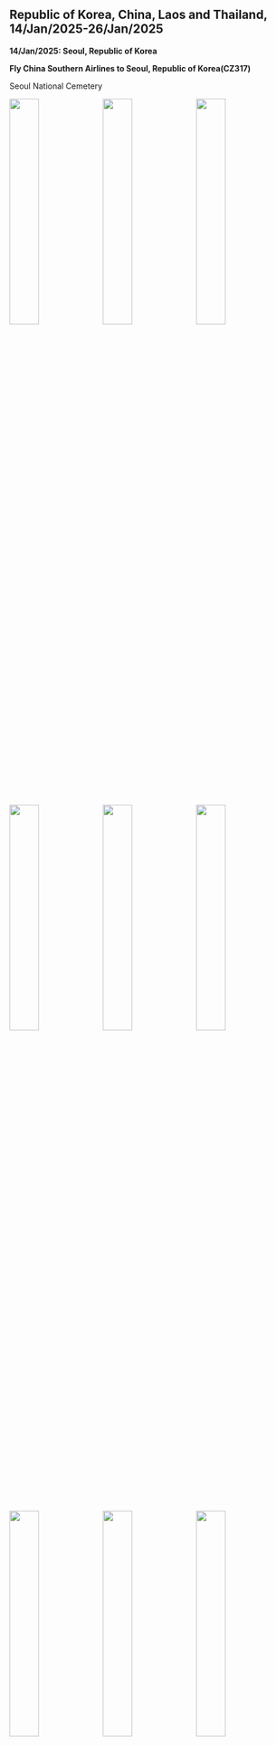 ## Republic of Korea, China, Laos and Thailand, 14/Jan/2025-26/Jan/2025

**14/Jan/2025: Seoul, Republic of Korea**

**Fly China Southern Airlines to Seoul, Republic of Korea(CZ317)**

Seoul National Cemetery

<img src="../20250114ASIA_photos/IMG_6373.jpeg" width="32%">
<img src="../20250114ASIA_photos/IMG_6372.jpeg" width="32%">
<img src="../20250114ASIA_photos/IMG_6390.jpeg" width="32%">
<img src="../20250114ASIA_photos/IMG_6378.jpeg" width="32%">
<img src="../20250114ASIA_photos/IMG_6379.jpeg" width="32%">
<img src="../20250114ASIA_photos/IMG_6382.jpeg" width="32%">
<img src="../20250114ASIA_photos/IMG_6384.jpeg" width="32%">
<img src="../20250114ASIA_photos/IMG_6385.jpeg" width="32%">
<img src="../20250114ASIA_photos/IMG_6388.jpeg" width="32%">

Gyeonghuigung

<img src="../20250114ASIA_photos/IMG_6391.jpeg" width="32%">
<img src="../20250114ASIA_photos/IMG_6392.jpeg" width="32%">
<img src="../20250114ASIA_photos/IMG_6393.jpeg" width="32%">

Seodaemun Independence Park

<img src="../20250114ASIA_photos/IMG_6399.jpeg" width="32%">
<img src="../20250114ASIA_photos/IMG_6402.jpeg" width="32%">
<img src="../20250114ASIA_photos/IMG_6408.jpeg" width="32%">

Deoksugung

<img src="../20250114ASIA_photos/IMG_6506.jpeg" width="32%">
<img src="../20250114ASIA_photos/IMG_6507.jpeg" width="32%">
<img src="../20250114ASIA_photos/IMG_6414.jpeg" width="32%">
<img src="../20250114ASIA_photos/IMG_6415.jpeg" width="32%">
<img src="../20250114ASIA_photos/IMG_6419.jpeg" width="32%">
<img src="../20250114ASIA_photos/IMG_6428.jpeg" width="32%">
<img src="../20250114ASIA_photos/IMG_6420.jpeg" width="32%">
<img src="../20250114ASIA_photos/IMG_6426.jpeg" width="32%">
<img src="../20250114ASIA_photos/IMG_6425.jpeg" width="32%">

Namdaemun

<img src="../20250114ASIA_photos/IMG_6433.jpeg" width="32%">

**15/Jan/2025: Seoul, Republic of Korea**

Korean Demilitarized Zone

<img src="../20250114ASIA_photos/IMG_6442.jpeg" width="32%">
<img src="../20250114ASIA_photos/IMG_6441.jpeg" width="32%">
<img src="../20250114ASIA_photos/IMG_6444.jpeg" width="32%">
<img src="../20250114ASIA_photos/IMG_6452.jpeg" width="32%">
<img src="../20250114ASIA_photos/IMG_6455.jpeg" width="32%">
<img src="../20250114ASIA_photos/IMG_6456.jpeg" width="32%">
<img src="../20250114ASIA_photos/IMG_6459.jpeg" width="32%">
<img src="../20250114ASIA_photos/IMG_6461.jpeg" width="32%">
<img src="../20250114ASIA_photos/IMG_6463.jpeg" width="32%">

**16/Jan/2025: Seoul, Republic of Korea**

National Assembly of the Republic of Korea

<img src="../20250114ASIA_photos/IMG_6467.jpeg" width="32%">
<img src="../20250114ASIA_photos/IMG_6471.jpeg" width="32%">
<img src="../20250114ASIA_photos/IMG_6474.jpeg" width="32%">
<img src="../20250114ASIA_photos/IMG_6476.jpeg" width="32%">
<img src="../20250114ASIA_photos/IMG_6478.jpeg" width="32%">

National Palace Museum of Korea

<img src="../20250114ASIA_photos/IMG_6483.jpeg" width="32%">
<img src="../20250114ASIA_photos/IMG_6484.jpeg" width="32%">
<img src="../20250114ASIA_photos/IMG_6485.jpeg" width="32%">
<img src="../20250114ASIA_photos/IMG_6486.jpeg" width="32%">
<img src="../20250114ASIA_photos/IMG_6488.jpeg" width="32%">
<img src="../20250114ASIA_photos/IMG_6489.jpeg" width="32%">
<img src="../20250114ASIA_photos/IMG_6490.jpeg" width="32%">
<img src="../20250114ASIA_photos/IMG_6491.jpeg" width="32%">
<img src="../20250114ASIA_photos/IMG_6492.jpeg" width="32%">
<img src="../20250114ASIA_photos/IMG_6493.jpeg" width="32%">
<img src="../20250114ASIA_photos/IMG_6494.jpeg" width="32%">
<img src="../20250114ASIA_photos/IMG_6495.jpeg" width="32%">

Hwangudan

<img src="../20250114ASIA_photos/IMG_6503.jpeg" width="32%">
<img src="../20250114ASIA_photos/IMG_6497.jpeg" width="32%">
<img src="../20250114ASIA_photos/IMG_6504.jpeg" width="32%">

**Fly China Southern Airlines to Shenyang, China(CZ672)**

<img src="../20250114ASIA_photos/IMG_6512.jpeg" width="32%">

**17/Jan/2025: Xishuangbanna, China**

**Fly China Southern Airlines to Xishuangbanna, China(CZ8557)**

<img src="../20250114ASIA_photos/IMG_6515.jpeg" width="32%">

Peacock Banquet

<img src="../20250114ASIA_photos/IMG_6516.jpeg" width="32%">

The Great Pagoda Temple of Jinghong

<img src="../20250114ASIA_photos/IMG_6535.jpeg" width="32%">
<img src="../20250114ASIA_photos/IMG_6529.jpeg" width="32%">
<img src="../20250114ASIA_photos/IMG_6531.jpeg" width="32%">
<img src="../20250114ASIA_photos/IMG_6523.jpeg" width="32%">

Night View alongside the Lancang River

<img src="../20250114ASIA_photos/IMG_6519.jpeg" width="32%">
<img src="../20250114ASIA_photos/IMG_6520.jpeg" width="32%">
<img src="../20250114ASIA_photos/IMG_6536.jpeg" width="32%">

**18/Jan/2025: Xishuangbanna, China**

Manting Imperial Garden

<img src="../20250114ASIA_photos/IMG_6541.jpeg" width="32%">
<img src="../20250114ASIA_photos/IMG_6543.jpeg" width="32%">
<img src="../20250114ASIA_photos/IMG_6546.jpeg" width="32%">
<img src="../20250114ASIA_photos/IMG_6547.jpeg" width="32%">
<img src="../20250114ASIA_photos/IMG_6548.jpeg" width="32%">
<img src="../20250114ASIA_photos/IMG_6553.jpeg" width="32%">
<img src="../20250114ASIA_photos/IMG_6556.jpeg" width="32%">
<img src="../20250114ASIA_photos/IMG_6559.jpeg" width="32%">
<img src="../20250114ASIA_photos/IMG_6560.jpeg" width="32%">

Xishuangbanna General Buddhist Temple

<img src="../20250114ASIA_photos/IMG_6566.jpeg" width="32%">
<img src="../20250114ASIA_photos/IMG_6569.jpeg" width="32%">
<img src="../20250114ASIA_photos/IMG_6570.jpeg" width="32%">
<img src="../20250114ASIA_photos/IMG_6573.jpeg" width="32%">
<img src="../20250114ASIA_photos/IMG_6577.jpeg" width="32%">
<img src="../20250114ASIA_photos/IMG_6579.jpeg" width="32%">

Bo Re Temple

<img src="../20250114ASIA_photos/IMG_6582.jpeg" width="32%">
<img src="../20250114ASIA_photos/IMG_6586.jpeg" width="32%">
<img src="../20250114ASIA_photos/IMG_6583.jpeg" width="32%">

Mengle Cultural Park

<img src="../20250114ASIA_photos/IMG_6587.jpeg" width="32%">
<img src="../20250114ASIA_photos/IMG_6588.jpeg" width="32%">
<img src="../20250114ASIA_photos/IMG_6593.jpeg" width="32%">
<img src="../20250114ASIA_photos/IMG_6595.jpeg" width="32%">
<img src="../20250114ASIA_photos/IMG_6598.jpeg" width="32%">

Sapie Rice Noodles

<img src="../20250114ASIA_photos/IMG_6600.jpeg" width="32%">

Xishuangbanna Primitive Forest Park

<img src="../20250114ASIA_photos/IMG_6601.jpeg" width="32%">
<img src="../20250114ASIA_photos/IMG_6609.jpeg" width="32%">
<img src="../20250114ASIA_photos/IMG_6610.jpeg" width="32%">
<img src="../20250114ASIA_photos/IMG_6612.jpeg" width="32%">
<img src="../20250114ASIA_photos/IMG_6614.jpeg" width="32%">
<img src="../20250114ASIA_photos/IMG_6631.jpeg" width="32%">
<img src="../20250114ASIA_photos/IMG_6640.jpeg" width="32%">
<img src="../20250114ASIA_photos/IMG_6643.jpeg" width="32%">
<img src="../20250114ASIA_photos/IMG_6647.jpeg" width="32%">

Dai-Flavor Barbecue

<img src="../20250114ASIA_photos/IMG_6653.jpeg" width="32%">

**19/Jan/2025: Xishuangbanna, China**

Xishuangbanna Tropical Botanical Garden

<img src="../20250114ASIA_photos/IMG_6655.jpeg" width="32%">
<img src="../20250114ASIA_photos/IMG_6657.jpeg" width="32%">
<img src="../20250114ASIA_photos/IMG_6661.jpeg" width="32%">
<img src="../20250114ASIA_photos/IMG_6664.jpeg" width="32%">
<img src="../20250114ASIA_photos/IMG_6669.jpeg" width="32%">
<img src="../20250114ASIA_photos/IMG_6672.jpeg" width="32%">
<img src="../20250114ASIA_photos/IMG_6675.jpeg" width="32%">
<img src="../20250114ASIA_photos/IMG_6683.jpeg" width="32%">
<img src="../20250114ASIA_photos/IMG_6691.jpeg" width="32%">
<img src="../20250114ASIA_photos/IMG_6695.jpeg" width="32%">
<img src="../20250114ASIA_photos/IMG_6697.jpeg" width="32%">
<img src="../20250114ASIA_photos/IMG_6698.jpeg" width="32%">

Xishuangbanna Dai Nationality Garden

<img src="../20250114ASIA_photos/IMG_6699.jpeg" width="32%">
<img src="../20250114ASIA_photos/IMG_6701.jpeg" width="32%">
<img src="../20250114ASIA_photos/IMG_6706.jpeg" width="32%">
<img src="../20250114ASIA_photos/IMG_6709.jpeg" width="32%">
<img src="../20250114ASIA_photos/IMG_6711.jpeg" width="32%">
<img src="../20250114ASIA_photos/IMG_6712.jpeg" width="32%">
<img src="../20250114ASIA_photos/IMG_6716.jpeg" width="32%">
<img src="../20250114ASIA_photos/IMG_6718.jpeg" width="32%">
<img src="../20250114ASIA_photos/IMG_6720.jpeg" width="32%">
<img src="../20250114ASIA_photos/IMG_6721.jpeg" width="32%">
<img src="../20250114ASIA_photos/IMG_6733.jpeg" width="32%">
<img src="../20250114ASIA_photos/IMG_6735.jpeg" width="32%">

**20/Jan/2025: Luang Prabang, Laos**

Xishuangbanna Railway Station, China

<img src="../20250114ASIA_photos/IMG_6740.jpeg" width="32%">

Take Train C383 to Mohan Railway Station, China

Mohan Railway Station, China

<img src="../20250114ASIA_photos/IMG_6743.jpeg" width="32%">

Take Train D85 to Luang Prabang Railway Station, Laos

Royal Palace, Luang Prabang

<img src="../20250114ASIA_photos/IMG_6748.jpeg" width="32%">
<img src="../20250114ASIA_photos/IMG_6757.jpeg" width="32%">
<img src="../20250114ASIA_photos/IMG_6752.jpeg" width="32%">
<img src="../20250114ASIA_photos/IMG_6754.jpeg" width="32%">
<img src="../20250114ASIA_photos/IMG_6755.jpeg" width="32%">
<img src="../20250114ASIA_photos/IMG_6810.jpeg" width="32%">

Lao-Style Pho

<img src="../20250114ASIA_photos/IMG_6758.jpeg" width="32%">

Wat Xieng Thong

<img src="../20250114ASIA_photos/IMG_6770.jpeg" width="32%">
<img src="../20250114ASIA_photos/IMG_6771.jpeg" width="32%">
<img src="../20250114ASIA_photos/IMG_6783.jpeg" width="32%">
<img src="../20250114ASIA_photos/IMG_6784.jpeg" width="32%">
<img src="../20250114ASIA_photos/IMG_6785.jpeg" width="32%">
<img src="../20250114ASIA_photos/IMG_6787.jpeg" width="32%">
<img src="../20250114ASIA_photos/IMG_6789.jpeg" width="32%">
<img src="../20250114ASIA_photos/IMG_6790.jpeg" width="32%">

Sunset from Mount Phousi

<img src="../20250114ASIA_photos/IMG_6791.jpeg" width="32%">
<img src="../20250114ASIA_photos/IMG_6797.jpeg" width="32%">

Night Market, Luang Prabang

<img src="../20250114ASIA_photos/IMG_6798.jpeg" width="32%">
<img src="../20250114ASIA_photos/IMG_6800.jpeg" width="32%">
<img src="../20250114ASIA_photos/IMG_6802.jpeg" width="32%">

**21/Jan/2025: Luang Prabang, Laos**

Dāna

<img src="../20250114ASIA_photos/IMG_6804.jpeg" width="32%">
<img src="../20250114ASIA_photos/IMG_6805.jpeg" width="32%">
<img src="../20250114ASIA_photos/IMG_6809.jpeg" width="32%">

Kuang Si Falls

<img src="../20250114ASIA_photos/IMG_6817.jpeg" width="32%">
<img src="../20250114ASIA_photos/IMG_6820.jpeg" width="32%">
<img src="../20250114ASIA_photos/IMG_6821.jpeg" width="32%">
<img src="../20250114ASIA_photos/IMG_6822.jpeg" width="32%">
<img src="../20250114ASIA_photos/IMG_6823.jpeg" width="32%">
<img src="../20250114ASIA_photos/IMG_6824.jpeg" width="32%">
<img src="../20250114ASIA_photos/IMG_6826.jpeg" width="32%">
<img src="../20250114ASIA_photos/IMG_6832.jpeg" width="32%">
<img src="../20250114ASIA_photos/IMG_6834.jpeg" width="32%">

Mekong River

<img src="../20250114ASIA_photos/IMG_6841.jpeg" width="32%">
<img src="../20250114ASIA_photos/IMG_6842.jpeg" width="32%">

Luang Prabang Railway Station, Laos

<img src="../20250114ASIA_photos/IMG_6846.jpeg" width="32%">

Take Train C83(Lane Xang EMU Train) to Vientiane Railway Station, Laos

<img src="../20250114ASIA_photos/IMG_6848.jpeg" width="32%">

Vientiane Railway Station, Laos

<img src="../20250114ASIA_photos/IMG_6850.jpeg" width="32%">

**22/Jan/2025: Vientiane, Laos**

That Dam

<img src="../20250114ASIA_photos/IMG_6855.jpeg" width="32%">

Wat Si Saket

<img src="../20250114ASIA_photos/IMG_6858.jpeg" width="32%">
<img src="../20250114ASIA_photos/IMG_6861.jpeg" width="32%">
<img src="../20250114ASIA_photos/IMG_6864.jpeg" width="32%">
<img src="../20250114ASIA_photos/IMG_6862.jpeg" width="32%">
<img src="../20250114ASIA_photos/IMG_6863.jpeg" width="32%">

Wat Si Muang

<img src="../20250114ASIA_photos/IMG_6887.jpeg" width="32%">
<img src="../20250114ASIA_photos/IMG_6872.jpeg" width="32%">
<img src="../20250114ASIA_photos/IMG_6874.jpeg" width="32%">
<img src="../20250114ASIA_photos/IMG_6875.jpeg" width="32%">
<img src="../20250114ASIA_photos/IMG_6884.jpeg" width="32%">
<img src="../20250114ASIA_photos/IMG_6885.jpeg" width="32%">

Plumeria

<img src="../20250114ASIA_photos/IMG_6888.jpeg" width="32%">

Patuxay

<div style="display: flex; align-items: center; justify-content: flex-start; gap: 5px;">
<img src="../20250114ASIA_photos/IMG_6907.jpeg" width="32%">
<img src="../20250114ASIA_photos/IMG_6895.jpeg" width="32%">
<img src="../20250114ASIA_photos/IMG_6902.jpeg" width="32%">
</div>

Wat That Luang Neua

<img src="../20250114ASIA_photos/IMG_6908.jpeg" width="32%">
<img src="../20250114ASIA_photos/IMG_6917.jpeg" width="32%">
<img src="../20250114ASIA_photos/IMG_6911.jpeg" width="32%">
<img src="../20250114ASIA_photos/IMG_6915.jpeg" width="32%">
<img src="../20250114ASIA_photos/IMG_6919.jpeg" width="32%">
<img src="../20250114ASIA_photos/IMG_6920.jpeg" width="32%">
<img src="../20250114ASIA_photos/IMG_6921.jpeg" width="32%">

Buddha Park(Xieng Khuan)

<img src="../20250114ASIA_photos/IMG_6924.jpeg" width="32%">
<img src="../20250114ASIA_photos/IMG_6926.jpeg" width="32%">
<img src="../20250114ASIA_photos/IMG_6927.jpeg" width="32%">
<img src="../20250114ASIA_photos/IMG_6928.jpeg" width="32%">
<img src="../20250114ASIA_photos/IMG_6929.jpeg" width="32%">
<img src="../20250114ASIA_photos/IMG_6931.jpeg" width="32%">
<img src="../20250114ASIA_photos/IMG_6935.jpeg" width="32%">
<img src="../20250114ASIA_photos/IMG_6936.jpeg" width="32%">
<img src="../20250114ASIA_photos/IMG_6938.jpeg" width="32%">

Vientiane Khamsavath Railway Station

<img src="../20250114ASIA_photos/IMG_6939.jpeg" width="32%">

Take Train 134 to Krung Thep Aphiwat Railway Station, Thailand

**23/Jan/2025: Bangkok, Thailand**

The Grand Palace

<img src="../20250114ASIA_photos/IMG_6941.jpeg" width="32%">
<img src="../20250114ASIA_photos/IMG_6942.jpeg" width="32%">
<img src="../20250114ASIA_photos/IMG_6943.jpeg" width="32%">
<img src="../20250114ASIA_photos/IMG_6944.jpeg" width="32%">
<img src="../20250114ASIA_photos/IMG_6946.jpeg" width="32%">
<img src="../20250114ASIA_photos/IMG_6949.jpeg" width="32%">
<img src="../20250114ASIA_photos/IMG_6951.jpeg" width="32%">
<img src="../20250114ASIA_photos/IMG_6952.jpeg" width="32%">
<img src="../20250114ASIA_photos/IMG_6955.jpeg" width="32%">
<img src="../20250114ASIA_photos/IMG_6956.jpeg" width="32%">
<img src="../20250114ASIA_photos/IMG_6961.jpeg" width="32%">
<img src="../20250114ASIA_photos/IMG_6962.jpeg" width="32%">
<img src="../20250114ASIA_photos/IMG_6964.jpeg" width="32%">

Wat Pho(Wat Phra Chetuphon Wimon Mangkhalaram Rajwaramahawihan)

<img src="../20250114ASIA_photos/IMG_6966.jpeg" width="32%">
<img src="../20250114ASIA_photos/IMG_6967.jpeg" width="32%">
<img src="../20250114ASIA_photos/IMG_6968.jpeg" width="32%">
<img src="../20250114ASIA_photos/IMG_6970.jpeg" width="32%">
<img src="../20250114ASIA_photos/IMG_6971.jpeg" width="32%">
<img src="../20250114ASIA_photos/IMG_6975.jpeg" width="32%">
<img src="../20250114ASIA_photos/IMG_6977.jpeg" width="32%">
<img src="../20250114ASIA_photos/IMG_6980.jpeg" width="32%">

Wat Arun Ratchawararam Ratchawaramahawihan

<img src="../20250114ASIA_photos/IMG_6978.jpeg" width="32%">

Bankok National Museum

<img src="../20250114ASIA_photos/IMG_6983.jpeg" width="32%">
<img src="../20250114ASIA_photos/IMG_6987.jpeg" width="32%">
<img src="../20250114ASIA_photos/IMG_6988.jpeg" width="32%">
<img src="../20250114ASIA_photos/IMG_6991.jpeg" width="32%">
<img src="../20250114ASIA_photos/IMG_6993.jpeg" width="32%">
<img src="../20250114ASIA_photos/IMG_6996.jpeg" width="32%">
<img src="../20250114ASIA_photos/IMG_6997.jpeg" width="32%">
<img src="../20250114ASIA_photos/IMG_6998.jpeg" width="32%">
<img src="../20250114ASIA_photos/IMG_7003.jpeg" width="32%">
<img src="../20250114ASIA_photos/IMG_7006.jpeg" width="32%">
<img src="../20250114ASIA_photos/IMG_7007.jpeg" width="32%">
<img src="../20250114ASIA_photos/IMG_7008.jpeg" width="32%">
<img src="../20250114ASIA_photos/IMG_7009.jpeg" width="32%">

Hoy Tod

<img src="../20250114ASIA_photos/IMG_7013.jpeg" width="32%">

**24/Jan/2025: Chiang Mai, Thailand**

Fly Thai AirAsia to Chiang Mai, Thailand(FD3443)

Tha Phae Gate

<img src="../20250114ASIA_photos/IMG_7023.jpeg" width="32%">
<img src="../20250114ASIA_photos/IMG_7024.jpeg" width="32%">
<img src="../20250114ASIA_photos/IMG_7077.jpeg" width="32%">
<img src="../20250114ASIA_photos/IMG_7078.jpeg" width="32%">

Wat Phan Tao

<img src="../20250114ASIA_photos/IMG_7026.jpeg" width="32%">
<img src="../20250114ASIA_photos/IMG_7027.jpeg" width="32%">

Wat Chedi Luang

<img src="../20250114ASIA_photos/IMG_7028.jpeg" width="32%">
<img src="../20250114ASIA_photos/IMG_7030.jpeg" width="32%">
<img src="../20250114ASIA_photos/IMG_7031.jpeg" width="32%">
<img src="../20250114ASIA_photos/IMG_7032.jpeg" width="32%">
<img src="../20250114ASIA_photos/IMG_7034.jpeg" width="32%">
<img src="../20250114ASIA_photos/IMG_7037.jpeg" width="32%">

Three Kings Monument

<img src="../20250114ASIA_photos/IMG_7038.jpeg" width="32%">

Chiang Mai Gate

<img src="../20250114ASIA_photos/IMG_7043.jpeg" width="32%">

Wat Phra Singh

<img src="../20250114ASIA_photos/IMG_7044.jpeg" width="32%">
<img src="../20250114ASIA_photos/IMG_7049.jpeg" width="32%">
<img src="../20250114ASIA_photos/IMG_7050.jpeg" width="32%">
<img src="../20250114ASIA_photos/IMG_7051.jpeg" width="32%">

Wat Lok Molee

<img src="../20250114ASIA_photos/IMG_7052.jpeg" width="32%">
<img src="../20250114ASIA_photos/IMG_7054.jpeg" width="32%">
<img src="../20250114ASIA_photos/IMG_7058.jpeg" width="32%">

<div style="display: flex; align-items: center; justify-content: flex-start; gap: 5px;">
<img src="../20250114ASIA_photos/IMG_7055.jpeg" width="32%">
<img src="../20250114ASIA_photos/IMG_7059.jpeg" width="32%">
<img src="../20250114ASIA_photos/IMG_7056.jpeg" width="32%">
</div>

Wat Chiang Mun

<img src="../20250114ASIA_photos/IMG_7060.jpeg" width="32%">
<img src="../20250114ASIA_photos/IMG_7061.jpeg" width="32%">
<img src="../20250114ASIA_photos/IMG_7072.jpeg" width="32%">
<img src="../20250114ASIA_photos/IMG_7073.jpeg" width="32%">

Chiang Mai's Chinatown

<img src="../20250114ASIA_photos/IMG_7079.jpeg" width="32%">

Chiang Mai Taxi

<img src="../20250114ASIA_photos/IMG_7080.jpeg" width="32%">

Fly Nok Air to Bankok, Thailand(DD137)

**25/Jan/2025: Bangkok, Thailand**

Democracy Monument

<img src="../20250114ASIA_photos/IMG_7084.jpeg" width="32%">

Bangkok's Chinatown

<img src="../20250114ASIA_photos/IMG_7085.jpeg" width="32%">
<img src="../20250114ASIA_photos/IMG_7090.jpeg" width="32%">
<img src="../20250114ASIA_photos/IMG_7091.jpeg" width="32%">
<img src="../20250114ASIA_photos/IMG_7092.jpeg" width="32%">
<img src="../20250114ASIA_photos/IMG_7093.jpeg" width="32%">
<img src="../20250114ASIA_photos/IMG_7094.jpeg" width="32%">

Victory Monument

<img src="../20250114ASIA_photos/IMG_7095.jpeg" width="32%">

Phra Phrom

<img src="../20250114ASIA_photos/IMG_7098.jpeg" width="32%">

Fly China Eastern Airlines to Kunming, China(MU9612)

**26/Jan/2025: Nanchang, China**

Fly China Eastern Airlines to Nanchang, China(MU5470)

<img src="../20250114ASIA_photos/IMG_7101.jpeg" width="32%">

Bayi Square(Nanchang August 1st Uprising Monument, Flag Tower, Jiangxi Provincial Art Museum)

<img src="../20250114ASIA_photos/IMG_7105.jpeg" width="32%">
<img src="../20250114ASIA_photos/IMG_7111.jpeg" width="32%">
<img src="../20250114ASIA_photos/IMG_7110.jpeg" width="32%">

Nanchang August 1st Uprising Memorial Hall

<img src="../20250114ASIA_photos/IMG_7121.jpeg" width="32%">
<img src="../20250114ASIA_photos/IMG_7112.jpeg" width="32%">
<img src="../20250114ASIA_photos/IMG_7118.jpeg" width="32%">
<img src="../20250114ASIA_photos/IMG_7119.jpeg" width="32%">

August 1st Uprising Command Headquarters

<img src="../20250114ASIA_photos/IMG_7123.jpeg" width="32%">
<img src="../20250114ASIA_photos/IMG_7126.jpeg" width="32%">
<img src="../20250114ASIA_photos/IMG_7125.jpeg" width="32%">

Tengwang Pavilion

<div style="display: flex; gap: 5px;">

  <!-- 左边：两行，每行两张横图 -->
  <div style="display: flex; flex-direction: column; gap: 5px; width: 64%;">
    <div style="display: flex; gap: 5px;">
      <img src="../20250114ASIA_photos/IMG_7128.jpeg" style="width: 50%;">
      <img src="../20250114ASIA_photos/IMG_7129.jpeg" style="width: 50%;">
    </div>
    <div style="display: flex; gap: 5px;">
      <img src="../20250114ASIA_photos/IMG_7131.jpeg" style="width: 50%;">
      <img src="../20250114ASIA_photos/IMG_7132.jpeg" style="width: 50%;">
    </div>
  </div>

  <!-- 右边：一张竖图 -->
  <div style="width: 32%;">
    <img src="../20250114ASIA_photos/IMG_7130.jpeg" style="width: 100%; height: auto;">
  </div>

</div>

Sunset from the Gan River

<img src="../20250114ASIA_photos/IMG_7134.jpeg" width="32%">

**Click [here](https://wqgcx.github.io/transport/) to go back.**
